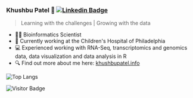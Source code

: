 ### Khushbu Patel 👋 [![Linkedin Badge](https://img.shields.io/badge/-blue?style=flat-square&logo=Linkedin&logoColor=white&link=https://www.linkedin.com/in/khushbu-patel-b1a196b5/)](https://www.linkedin.com/in/khushbu-patel-b1a196b5/)

> Learning with the challenges | Growing with the data



- 👩‍🔬 Bioinformatics Scientist
- 🔭 Currently working at the Children's Hospital of Philadelphia
- 💻 Experienced working with RNA-Seq, transcriptomics and genomics data, data visualization and data analysis in R
- 🔍 Find out more about me here: [khushbupatel.info](https://khushbupatel.info/)



<!--
**kpatel427/kpatel427** is a ✨ _special_ ✨ repository because its `README.md` (this file) appears on your GitHub profile.
![Github Stats](https://github-readme-stats.vercel.app/api?username=kpatel427&count_private=true&show_icons=true)

Here are some ideas to get you started:

- 🔭 I’m currently working on ...
- 🌱 I’m currently learning ...
- 👯 I’m looking to collaborate on ...
- 🤔 I’m looking for help with ...
- 💬 Ask me about ...
- 📫 How to reach me: ...
- 😄 Pronouns: ...
- ⚡ Fun fact: ...
-->


![Top Langs](https://github-readme-stats.vercel.app/api/top-langs/?username=kpatel427&hide=TeX&layout=compact)

![Visitor Badge](https://visitor-badge.laobi.icu/badge?page_id=kpatel427.kpatel427)


